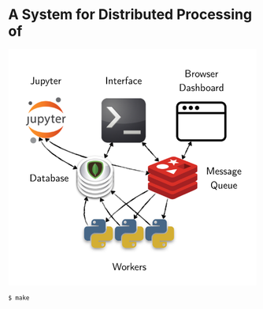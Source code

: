 # A System for Distributed Processing of 

![The System](assets/static/img/dist_sys.png)

```
$ make
```
